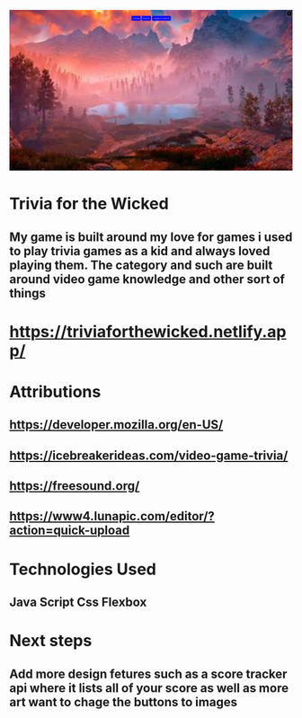 ![Alt text](image.png)

# Trivia for the Wicked 
## My game is built around my love for games i used to play trivia games as a kid and always loved playing them. The category and such are built around video game knowledge and other sort of things 


# https://triviaforthewicked.netlify.app/

# Attributions
## https://developer.mozilla.org/en-US/ 
## https://icebreakerideas.com/video-game-trivia/ 
## https://freesound.org/
## https://www4.lunapic.com/editor/?action=quick-upload

# Technologies Used
## Java Script Css Flexbox

# Next steps
## Add more design fetures such as a score tracker api where it lists all of your score  as well as more art want to chage the buttons to images 